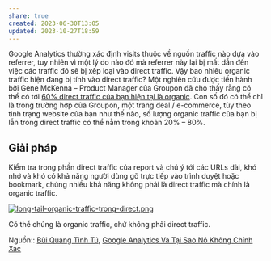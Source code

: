 ```yaml
---
share: true
created: 2023-06-30T13:05
updated: 2023-10-27T18:59
---
```

Google Analytics thường xác định visits thuộc về nguồn traffic nào dựa vào referrer, tuy nhiên vì một lý do nào đó mà referrer này lại bị mất dẫn đến việc các traffic đó sẽ bị xếp loại vào direct traffic. Vậy bao nhiêu organic traffic hiện đang bị tính vào direct traffic? Một nghiên cứu được tiến hành bởi Gene McKenna – Product Manager của Groupon đã cho thấy rằng có thể có tới [60% direct traffic của bạn hiện tại là organic](http://searchengineland.com/60-direct-traffic-actually-seo-195415). Con số đó có thể chỉ là trong trường hợp của Groupon, một trang deal / e-commerce, tùy theo tình trạng website của bạn như thế nào, số lượng organic traffic của bạn bị lẫn trong direct traffic có thể nằm trong khoản 20% – 80%.

## Giải pháp

Kiểm tra trong phần direct traffic của report và chú ý tới các URLs dài, khó nhớ và khó có khả năng người dùng gõ trực tiếp vào trình duyệt hoặc bookmark, chúng nhiều khả năng không phải là direct traffic mà chính là organic traffic.

[![long-tail-organic-traffic-trong-direct.png](https://conversion.vn/wp-content/uploads/long-tail-organic-traffic-trong-direct.png)](https://conversion.vn/wp-content/uploads/long-tail-organic-traffic-trong-direct.png)

Có thể chúng là organic traffic, chứ không phải direct traffic.

Nguồn:: [Bùi Quang Tinh Tú](../../../%CE%9E%20Ngu%E1%BB%93n/Qu%E1%BA%A3n%20l%C3%BD%20d%E1%BB%B1%20%C3%A1n,%20ph%C3%A1t%20tri%E1%BB%83n%20s%E1%BA%A3n%20ph%E1%BA%A9m,%20x%C3%A2y%20d%E1%BB%B1ng%20t%E1%BB%95%20ch%E1%BB%A9c/B%C3%B9i%20Quang%20Tinh%20T%C3%BA.md), [Google Analytics Và Tại Sao Nó Không Chính Xác](https://conversion.vn/google-analytics-khong-chinh-xac/#Organic_Search)
